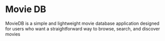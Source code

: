 # Movie DB

MovieDB is a simple and lightweight movie database application designed for users who want a straightforward way to browse, search, and discover movies
